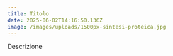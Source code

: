 ```yaml
---
title: Titolo
date: 2025-06-02T14:16:50.136Z
image: /images/uploads/1500px-sintesi-proteica.jpg
---
```

D﻿escrizione